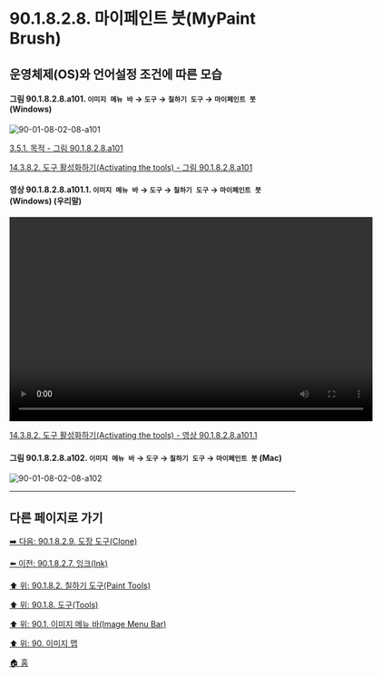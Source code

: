 # 90.1.8.2.8. 마이페인트 붓(MyPaint Brush)
## 운영체제(OS)와 언어설정 조건에 따른 모습

<a id="90-01-08-02-08-a101"></a>

#### 그림 90.1.8.2.8.a101. `이미지 메뉴 바` → `도구` → `칠하기 도구` → `마이페인트 붓` (Windows)
![90-01-08-02-08-a101](https://github.com/wonder13662/gimp/assets/15767104/9328114e-96bb-4ea6-ae1c-93fec8d988b1)

[3.5.1. 목적 - 그림 90.1.8.2.8.a101](./03-05-01-intention.md#90-01-08-02-08-a101)

[14.3.8.2. 도구 활성화하기(Activating the tools) - 그림 90.1.8.2.8.a101](./14-03-08-02-activating_the_tool.md#90-01-08-02-08-a101)

<a id="90-01-08-02-08-a101-01"></a>

#### 영상 90.1.8.2.8.a101.1. `이미지 메뉴 바` → `도구` → `칠하기 도구` → `마이페인트 붓` (Windows) (우리말)
<video controls="controls" width="640" height="360" src="https://github.com/wonder13662/gimp/assets/15767104/8f5cddca-15ad-4c02-9cdd-12effcaffb3d"></video>

[14.3.8.2. 도구 활성화하기(Activating the tools) - 영상 90.1.8.2.8.a101.1](./14-03-08-02-activating_the_tool.md#90-01-08-02-08-a101-01)

<a id="90-01-08-02-08-a102"></a>

#### 그림 90.1.8.2.8.a102. `이미지 메뉴 바` → `도구` → `칠하기 도구` → `마이페인트 붓` (Mac)
![90-01-08-02-08-a102](https://github.com/wonder13662/gimp/assets/15767104/0d42b1da-6c70-4766-b3da-9f3a7020cbc8)

***

## 다른 페이지로 가기

[➡️ 다음: 90.1.8.2.9. 도장 도구(Clone)](./90-01-08-02-09-clone.md)

[⬅️ 이전: 90.1.8.2.7. 잉크(Ink)](./90-01-08-02-07-ink.md)

[⬆️ 위: 90.1.8.2. 칠하기 도구(Paint Tools)](./90-01-08-02-00-paint_tools.md)

[⬆️ 위: 90.1.8. 도구(Tools)](./90-01-08-00-tools.md)

[⬆️ 위: 90.1. 이미지 메뉴 바(Image Menu Bar)](./90-01-00-image-menu-bar.md)

[⬆️ 위: 90. 이미지 맵](./90-00-image-map.md)

[🏠 홈](./00-home.md)
